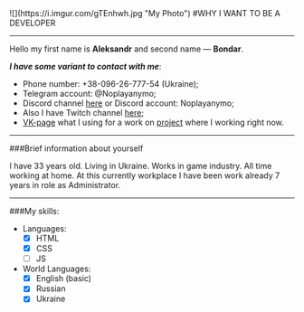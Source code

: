 
<!-- center:yellow -->![](https://i.imgur.com/gTEnhwh.jpg "My Photo")
<!-- center:yellow -->#WHY I WANT TO BE A DEVELOPER
***
Hello my first name is **Aleksandr** and second name — **Bondar**.

_**I have some variant to contact with me**_:
* Phone number: +38-096-26-777-54 (Ukraine);
* Telegram account: @Noplayanymo;
* Discord channel [here](https://discord.gg/SKCqkdc "Link on Discord server") or Discord account: Noplayanymo;
* Also I have Twitch channel [here](https://www.twitch.tv/noplayanymo "Link on Twich channel");
* [VK-page](https://vk.com/noplayanymo "Link on private VK-page") what I using for a work on [project](https://firestorm-servers.com/) where I working right now.
***
###Brief information about yourself

I have 33 years old. Living in Ukraine. Works in game industry. All time working at home. At this currently workplace I have been work already 7 years in role as Administrator.
***
###My skills:
- Languages:
  - [x]  HTML
  - [x]  CSS
  - [ ]  JS
- World  Languages:
  - [x]  English (basic)
  - [x]  Russian
  - [x]  Ukraine
